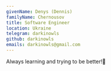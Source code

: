 ```yaml
---
givenName: Denys (Dennis)
familyName: Chernousov
title: Software Engineer
location: Ukraine
telegram: darkinowls
github: darkinowls
emails: darkinowls@gmail.com
---
```


Always learning and trying to be better!🕺
